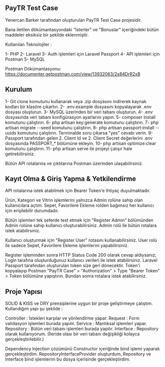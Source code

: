 ## PayTR Test Case

Yenercan Barker tarafından oluşturulan PayTR Test Case projesidir.

Bana iletilen dökümantasyondaki "İsterler" ve "Bonuslar" içeriğindeki bütün maddeler eksiksiz bir şekilde eklenmiştir.

Kullanılan Teknolojiler :

1- PHP
2- Laravel
3- Auth işlemleri için Laravel Passport
4- API işlemleri için Postman
5- MySQL

Postman Dökümantasyonu: https://documenter.getpostman.com/view/13932063/2s84DrR2xB

## Kurulum

1- Git clone komutunu kullanarak veya .zip dosyasını indirerek kaynak kodları bir klasöre çıkartın.
2- .env.example dosyasını kopyalayarak .env dosyası oluşturun.
3- MySQL üzerinden bir veri tabanı oluşturun.
4- .env dosyasında veri tabanı konfigürasyon ayarlarını yapın.
5- composer install komutunu çalıştırın.
6- php artisan key:generate komutunu çalıştırın.
7- php artisan migrate --seed komutunu çalıştırın.
8- php artisan passport:install --uuids komutunu çalıştırın. Terminalde soru çıkarsa "yes" cevabı verin.
9- Passport tarafından gelen 2. Client Id ve 2. Client Secret değerlerini .env dosyasında PASSPORT\_\* bölümüne ekleyin.
10- php artisan optimize:clear komutunu çalıştırın.
11- php artisan serve ile projeyi çalışır hale getirebilirsiniz.

Bütün API rotalarına ve çıktılarına Postman üzerinden ulaşabilirsiniz.

## Kayıt Olma & Giriş Yapma & Yetkilendirme

API rotalarına istek atabilmek için Bearer Token'e ihtiyaç duyulmaktadır.

Ürün, Kategori ve Vitrin işlemlerini yalnızca Admin rolüne sahip olan kullanıcılara açtım.
Sepet, Favorilere Ekleme rolden bağımsız her kullanıcı için erişilebilir durumdadır.

Bütün işlemleri tek seferde test etmek için "Register Admin" bölümünden Admin rolüne sahip kullanıcı oluşturabilirsiniz.
Admin rolü ile bütün rotalara istek atabilirsiniz.

Kullanıcı oluşturmak için "Register User" rotasını kullanabilirsiniz.
User rolü ile sadece Sepet, Favorilere Ekleme işlemlerini yapabilirsiniz.

Register işleminden sonra HTTP Status Code 200 olarak cevap aldıysanız;
Login tarafına oluşturduğunuz kullanıcı verileri ile istek atabilirsiniz. Laravel Passport tarafından oluşturulan token size geri dönecektir.
Token'i kopyalayıp Postman "PayTR Case" > "Authorization" > Type "Bearer Token" > Token bölümüne yapıştırın.
Bundan sonra rotalara istek atabilirsiniz.

## Proje Yapısı

SOLID & KISS ve DRY prensiplerine uygun bir proje geliştirmeye çalıştım.
Kullandığım yapı şu şekilde :

Controller : İstekleri karşılar ve yönlendirme yapar.
Request : Form validasyon işlemleri burada yapılır.
Service : Mantıksal işlemleri yapar.
Repository : Bütün veri tabanı işlemleri burada yapılır.
Interface : Repository olarak kullanıyorum. (İleride olası bir veri tabanı değişikliği kolayca gerçekleştirilebilir.)

Dependency Injection çözümünü Constructor içeriğinde bind işlemi yaparak gerçekleştirdim.
RepositoryInterfaceProvider oluşturdum, Repository ve Interface bind işlemlerini bu dosya içerisinde gerçekleştirdim.

